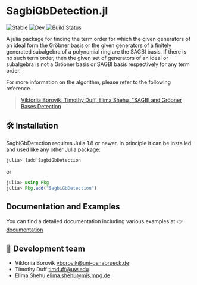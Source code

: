 
# SagbiGbDetection.jl

[![Stable](https://img.shields.io/badge/docs-stable-blue.svg)](https://elimashehu.github.io/SagbiGbDetection.jl/stable/)
[![Dev](https://img.shields.io/badge/docs-dev-blue.svg)](https://elimashehu.github.io/SagbiGbDetection.jl/dev/)
[![Build Status](https://github.com/elimashehu/SagbiGbDetection.jl/actions/workflows/CI.yml/badge.svg?branch=main)](https://github.com/elimashehu/SagbiGbDetection.jl/actions/workflows/CI.yml?query=branch%3Amain)


A julia package for finding the term order for which the given generators of an ideal form the Gröbner basis or the given generators of a finitely generated subalgebra of a polynomial ring are the SAGBI basis. If there is no such term order, then the given set of generators of an ideal or subalgebra is not a Gröbner basis or SAGBI basis respectively for any term order. 


For more information on the algorithm, please refer to the following reference.

> [Viktoriia Borovik, Timothy Duff, Elima Shehu, "SAGBI and Gröbner Bases Detection](https://arxiv.org/abs/2404.16796)


## 🛠️ Installation
SagbiGbDetection requires Julia 1.8 or newer. In principle it can be installed and used
like any other Julia package:

```julia
julia> ]add SagbiGbDetection
```

or

```julia
julia> using Pkg
julia> Pkg.add("SagbiGbDetection")
```

## Documentation and Examples

You can find a detailed documentation including various examples at 👉
[documentation](https://elimashehu.github.io/SagbiGbDetection.jl/dev/)


## 👷 Development team

- Viktoriia Borovik  <vborovik@uni-osnabrueck.de>
- Timothy Duff <timduff@uw.edu>
- Elima Shehu <elima.shehu@mis.mpg.de>
